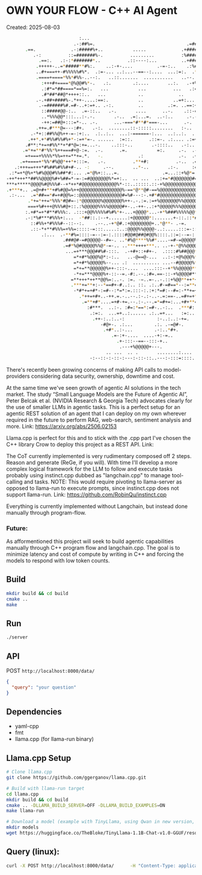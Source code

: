# OWN YOUR FLOW - C++ AI Agent
Created: 2025-08-03

```bash
                           :...                                        .:.                          
                         .-:##%=.                                  .=###:=..                        
       .==.             .-:#####%+..           .....             .+######:-.            ..=+        
          .-:          ::=#######%-.          .........          :%#######=::.         .-..         
            .==:.   .:-:*#######*..          .::----:...         ..+###*####:-:..  ..==.            
           .+++++-..=*#####**#%:.    ..:-+-....         .-=-:..    .:%##*######=:.-+++++.           
           ..#+===++-#%%%%%#%*.  .:=-... ..:...--==--:....  ...:=:.  .*%##%%%%%==+===+*..           
           .====+====*%%*#%%-..--:.   ..::.......  ...........   ..--..-%%%*%%*+===+==+=.           
             :+++#+====*@%@@#%*-.   .:.        .:....       ..:.   .-+%#@@%@*====+#+++:....         
             .:#*=*##====*==%=:.   ...           ...          ...   .:=%+=*====*#+=+#:...           
             .#*##*##@*++++::..   ...            ..             ..    .:-*+=+*@##*##*#:             
           .-.+##+####%-.*++-....:==:.           ..           ..=+:....-++*.:%####+##*.-.           
            .-=######%#.=#-..+:=+.. .-:.         ..         .:=. ..==:+..-#=.+@######=:.            
             ::#####@@-:..  .=-::..   .-.       ....      ..-.    .::-=.. ..:-%@####%.:             
             ..*%%%@@*:::...:-.-.       .-..  .=:...=.  ..-:..     .-.-:...:::+@@#%%#..             
             -++:=##@+:::=*-.. .-.      ...-===*#**#*===-...      .-.  .:*=:::=@#*+:++=.            
           .++=.#***@=---:#+.   .-:.  ........::-:::::........   :-..  .=#:---=%#**#.-++.           
         .-*+::##%%@%++-=-:+:..  .:..:..  ...:-======-:...  ..:..:.  ..:+:---++%@%%##::++-.         
        .++*.+*#%%#%%#%+*-:=+*=-. ......  :=::.      .::=-. .:.... .:=++=:-++%%%%#%%#*+.+++.        
       .#**:*+=+#%%**+*#*@=:+=...-.    ..:::-..       .-::::..   .-:..:+:-@##*+**%%#+=+*:+*#:       
      .=*+=**#*%%*%++===#+@-:=.  .-.      .=.           =:.     .-.  .-:-@*#===++#*%%*#*#=+*=       
       =+===+%%%%*%%=++=**+=.*.   -.             .:             .-.  .+.-+*#=+*=#@*%%%%+=====       
     .=+====+*%%*#%@@*++*+:::=.   .-.          .**+#:          .-..  .=:::+#++*@@%%*%%*++===+=.     
   .:+++==+++*#%##%#%%#+#-.. -:     .--.       ..*-..       .:-.     :=...:#+#%%#%#*%%***+==+++-.   
 .:*=+*@%+*%#%@@@#%%##*#:... .=*@%+::...=.                .=...::+%@*=. ..::#*#*%%#%@@%#%*+%@*+=+-  
-++*+++**##%%@@@@%#+%##=*-=-:=#@@@@@@@%*=+:..  .. ...  ..:+=*#@@@@@@@#=:-=-*=*#%*#%@@@@@%##**+++*++=
***+*****@@@@%#@%%%#--+*++*#@@@@@@@@@@@@@%*-::..:::::.::-+%@@@@@@@@@@@@@%**+*==-*%%#@%%@@@@*****++**
.+***+.. .=@+#+**+#%#@@=%++@@@@@@@@@@@@@@@@%-==*@**@#-==%@@@@@@@@@@@@@@@@=+#=%@%%#***+#=@=. ..+***+.
 .:-...  .=*##==*#=+#@@%=::@@@@@@@@@@@@@@@@#=%#---:-.+#*#@@@@@@@@@@@@@@@@.-=#@@#==**==##*=.  ...-:..
        .*+=*++=*%%%*#@#=-:*@@@@@@@%@@@@@@@%++-.-.:=.:=+%@@@@@@@%%@@@@@@*.-:+@%*%%%#=++*=+*.        
        ===+%#+++@%%%#@+::.:%@@@@@%%%%@@@@@#+-..-++-..:+*@@@@@%%%@@@@@@%:.::=@#%%%@+++#%+===        
       :.+#*=+*#**#%%%:. .:::+@@%%%%%#%#%*+-...+@@@@*...-+*%###%%%%%@@*:::...:%%@#*+#*+=+#+.:       
       .-:*%#***#%%%+:...  -*##::.:--+.......:+@@@@@@*:.......+-::.::*#*- ....:=%%%#***#%*:-.       
         ::#%%+*#%%%#--::--:.    .--..-+*@#.:+@@@@@@@@+..*@**- .-=.    .:-:::--*%%%*++%%*::         
         .::-*+**#%%%=+%%=:::::-=:::.....:..:@@@@%%@@@@-..:.....:::=-:::::-#%+-%%#*+++*=::.         
             .:...  .-**#%=::::-=--:=-:.::::#@@#@##@#@@%::::.::=:--=-::::-@%#*-.  ...:....          
                     .###@#-=#@@@@@--#=-. ..*#%@****%%#*....-=#-=@@@@@%=-#@###.                     
                     .=#*%@#@@@@@%%@*-=-.. ..***++++***.. ..-+-*@%%@@@@@#@@#*+.                     
                      ...=+***@@@##%#-:::.  .-+#+::+#+-.  .::::#%##@@@****=...                      
                         =*+#*%@@@%@*:-:..   ..-@==@-...  ..:-:+@%@@@%*#**=.                        
                         =*+#*%@@@@@%--... .:  .......... ...--#@@@@@%*#+*=.                        
                         =*+=**@@@@@@%++-:::-....  ....:::--+*%%@@@@@**==*=.                        
                         -*+=***@@@@%+-::--=.-#:.--.:#=.==-::-+%@@@@#**=+#-.                        
                        =**+++*++**@@%=:..-. :=. -=..=-..-.::+%@@**++*+=*#*+.                       
                        .***+=**+:--*==#+-#..:.. ::. .:..#-=#==*--:=**=+***.                        
                         -*#*+=+#*-:=#--:*=*:=.:::-:.:+:*=#:--#=:-**+=+*#*-.                        
                           .*++=+#+..-++.=.-..--.:-.:-..-.=:==-..=#+=+**....                        
                            .=**+#*....=+#-+=.--.:-.--.=*=#+=:...+#+**=.                            
                              :#***.  ..:-. :#=:*==*:=#-..-:..  .***#:                              
                               .:=:.  ...=+..:...... .:..=+...   :=:..                              
                                .++-:..:..-:            :-..:..:-+=.                                
                                   -#@+-. .:...        .:. .-=@#-.                                  
                                    .+#*..:-...        .-:..*#+.                                    
                                       .=-:+-....  ....-+:-=..                                      
                                         .+-:::--==--:::-+..                                        
                                          .---+%@@@@@+---.                                          
                                     .. ...  .. .       ........:....                               
                               -:--::-:-::-:---:-::-::..---:-:::=::::.                              
```

There's recently been growing concerns of making API calls to model-providers considering data security, ownership, downtime and cost.

At the same time we've seen growth of agentic AI solutions in the tech market. 
The study “Small Language Models are the Future of Agentic AI”, Peter Belcak et al. (NVIDIA Research & Georgia Tech) advocates clearly for the use of smaller LLMs in agentic tasks.
This is a perfect setup for an agentic REST solution of an agent that I can deploy on my own wherever required in the future to perform RAG, web-search, sentiment analysis and more.
Link: https://arxiv.org/abs/2506.02153

Llama.cpp is perfect for this and to stick with the .cpp part I've chosen the C++ library Crow to deploy this project as a REST API.
Link: 

The CoT currently implemented is very rudimentary composed off 2 steps. Reason and generate (ReGe, if you will). 
With time I'll develop a more complex logical framework for the LLM to follow and execute tasks probably using instinct.cpp dubbed as "langchain.cpp" to manage tool-calling and tasks.
NOTE: This would require pivoting to llama-server as opposed to llama-run to execute prompts, since instinct.cpp does not support llama-run.
Link: 
https://github.com/RobinQu/instinct.cpp

Everything is currently implemented without Langchain, but instead done manually through program-flow. 

### Future:
As afformentioned this project will seek to build agentic capabilities manually through C++ program flow and langchain.cpp.
The goal is to minimize latency and cost of compute by writing in C++ and forcing the models to respond with low token counts.

## Build

```bash
mkdir build && cd build
cmake ..
make
```

## Run

```bash
./server
```

## API

POST `http://localhost:8000/data/`

```json
{
  "query": "your question"
}
```

## Dependencies

- yaml-cpp
- fmt
- llama.cpp (for llama-run binary)

## Llama.cpp Setup

```bash
# Clone llama.cpp
git clone https://github.com/ggerganov/llama.cpp.git

# Build with llama-run target
cd llama.cpp
mkdir build && cd build
cmake .. -DLLAMA_BUILD_SERVER=OFF -DLLAMA_BUILD_EXAMPLES=ON
make llama-run

# Download a model (example with TinyLlama, using Qwan in new version, you're welcome to experiment further)
mkdir models
wget https://huggingface.co/TheBloke/TinyLlama-1.1B-Chat-v1.0-GGUF/resolve/main/tinyllama-1.1b-chat-v1.0.Q4_0.gguf -O models/tinyllama-1.1b-chat-v1.0.Q4_0.gguf
``` 

## Query (linux):

```bash
curl -X POST http://localhost:8000/data/      -H "Content-Type: application/json"      -d '{"query": "YOUR QUERY HERE"}'
```